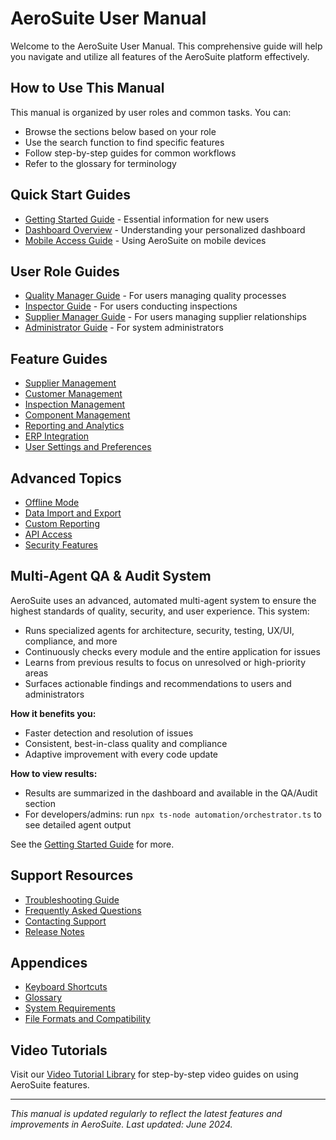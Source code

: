 # AeroSuite User Manual

Welcome to the AeroSuite User Manual. This comprehensive guide will help you navigate and utilize
all features of the AeroSuite platform effectively.

## How to Use This Manual

This manual is organized by user roles and common tasks. You can:

- Browse the sections below based on your role
- Use the search function to find specific features
- Follow step-by-step guides for common workflows
- Refer to the glossary for terminology

## Quick Start Guides

- [Getting Started Guide](./getting-started.md) - Essential information for new users
- [Dashboard Overview](./dashboard.md) - Understanding your personalized dashboard
- [Mobile Access Guide](./mobile-access.md) - Using AeroSuite on mobile devices

## User Role Guides

- [Quality Manager Guide](./roles/quality-manager.md) - For users managing quality processes
- [Inspector Guide](./roles/inspector.md) - For users conducting inspections
- [Supplier Manager Guide](./roles/supplier-manager.md) - For users managing supplier relationships
- [Administrator Guide](./roles/administrator.md) - For system administrators

## Feature Guides

- [Supplier Management](./features/supplier-management.md)
- [Customer Management](./features/customer-management.md)
- [Inspection Management](./features/inspection-management.md)
- [Component Management](./features/component-management.md)
- [Reporting and Analytics](./features/reporting-analytics.md)
- [ERP Integration](./features/erp-integration.md)
- [User Settings and Preferences](./features/user-settings.md)

## Advanced Topics

- [Offline Mode](./advanced/offline-mode.md)
- [Data Import and Export](./advanced/data-import-export.md)
- [Custom Reporting](./advanced/custom-reporting.md)
- [API Access](./advanced/api-access.md)
- [Security Features](./advanced/security-features.md)

## Multi-Agent QA & Audit System

AeroSuite uses an advanced, automated multi-agent system to ensure the highest standards of
quality, security, and user experience. This system:
- Runs specialized agents for architecture, security, testing, UX/UI, compliance, and more
- Continuously checks every module and the entire application for issues
- Learns from previous results to focus on unresolved or high-priority areas
- Surfaces actionable findings and recommendations to users and administrators

__How it benefits you:__
- Faster detection and resolution of issues
- Consistent, best-in-class quality and compliance
- Adaptive improvement with every code update

__How to view results:__
- Results are summarized in the dashboard and available in the QA/Audit section
- For developers/admins: run `npx ts-node automation/orchestrator.ts` to see detailed agent output

See the [Getting Started Guide](./getting-started.md) for more.

## Support Resources

- [Troubleshooting Guide](./support/troubleshooting.md)
- [Frequently Asked Questions](./support/faq.md)
- [Contacting Support](./support/contact.md)
- [Release Notes](./support/release-notes.md)

## Appendices

- [Keyboard Shortcuts](./appendices/keyboard-shortcuts.md)
- [Glossary](./appendices/glossary.md)
- [System Requirements](./appendices/system-requirements.md)
- [File Formats and Compatibility](./appendices/file-formats.md)

## Video Tutorials

Visit our [Video Tutorial Library](https://tutorials.aerosuite.example.com) for step-by-step video
guides on using AeroSuite features.

---

_This manual is updated regularly to reflect the latest features and improvements in AeroSuite.
Last updated: June 2024._

